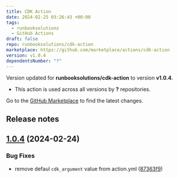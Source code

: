```yaml
---
title: CDK Action
date: 2024-02-25 03:26:43 +00:00
tags:
  - runbooksolutions
  - GitHub Actions
draft: false
repo: runbooksolutions/cdk-action
marketplace: https://github.com/marketplace/actions/cdk-action
version: v1.0.4
dependentsNumber: "?"
---
```



Version updated for **runbooksolutions/cdk-action** to version **v1.0.4**.
- This action is used across all versions by **?** repositories.

Go to the [GitHub Marketplace](https://github.com/marketplace/actions/cdk-action) to find the latest changes.

## Release notes

## [1.0.4](https://github.com/runbooksolutions/cdk-action/compare/v1.0.3...v1.0.4) (2024-02-24)


### Bug Fixes

* remove defaul `cdk_argument` value from action.yml ([87363f9](https://github.com/runbooksolutions/cdk-action/commit/87363f9fb15217da425ac956e280bf2c15851832))
